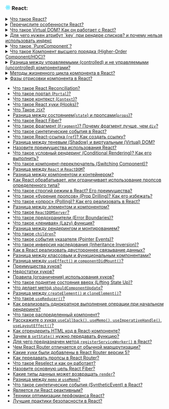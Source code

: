 <h3>
  <img src="../assets/React.png" width="16" height="16" />
  <span>React:</span>
</h3>

<details>
<summary><a href="https://youtu.be/7TvS0iKR3_c?t=638">Что такое React?</a></summary>
  <br/>
  - JavaScript библиотека с открытым исходным кодом, созданная компанией Facebook. В основе которой используется виртуал дом и компонентный подход для эффективной отрисовки пользовательских интерфейсов. 
</details>

<details>
<summary><a href="https://youtu.be/7TvS0iKR3_c?t=671">Перечислите особенности React?</a></summary>
    <br/>
- Virtual DOM  <br/>
- Компонентный подход <br/>
- Поддержка SSR <br/>
- One way of data flow <br/>
</details>

<details>
<summary><a href="https://youtu.be/7TvS0iKR3_c?t=740">Что такое Virtual DOM? Как он работает с React?</a></summary>
    <br/>
- Это упрощенная версия обычного DOM, который намного эффективнее смотрит что изменилось и перерисовывает в реальном DOM только то что изменилось, а не всю страницу 
</details>

<details>
<summary><a href="https://youtu.be/yvOXvZ8aEFo?t=526">Для чего нужен атрибут `key` при рендере списков? и почему нельзя использовать индекс</a></summary>
    <br/>
- Для того чтобы помочь более эффективно видеть изменения в списках и перерисовывать только те эелементы, у которых изменился ключ. если сделать индекс, то при добавлении в начало списка нового элемента будет неожидаемое поведение.
</details>

<details>
<summary><a href="https://youtu.be/yvOXvZ8aEFo?t=581">Что такое `PureComponent`?</a></summary>
    <br/>
- Это компонент, который не будет обновляться если у него не изменился локальный стейт или передаваемые пропсы. не смотря на перерисовку родительского компонента. (shouldComponentUpdate)
</details>

<details>
<summary><a href="https://youtu.be/yvOXvZ8aEFo?t=637">Что такое Компонент высшего порядка (Higher-Order Component/HOC)?</a></summary>
    <br/>
- Принимает как аргумент компонент и возвращает компонент. Этот паттер позволяет оптимизировать повторяющийся функционал путем создания HOC'a и потом обернуть им необходимые компоненты.
</details>

<details>
<summary><a href="https://youtu.be/yvOXvZ8aEFo?t=684">Разница между управляемыми (controlled) и не управляемыми (uncontrolled) компонентами?</a></summary>
    <br/>
- Примерами таких компонентов могут быть input or select. Неуправляемые компоненты опираются на DOM в качестве источника данных. В управляемых компонентах каждое изменение состояние компонента происходит через функцию обработчик и состояние храниться в стейте.
</details>

<details>
  <summary>
    <a href="https://youtu.be/RpcB5jnJvcI?t=35">Методы жизненного цикла компонента в React?</a>
  </summary>
    <br/>
  Всего они делятся на 3 стадии:
1) Монтирование “mounting”
   - constructor (Установка state и присваивание props) 
   - getDerivedStateFromProps (посмотреть что лежит в пропсах, изменились ли они и присвоить их в стейт)
   - render()
   - componentDidMount (Вызывается один раз после рендера компонента)
3) Обновление “updating”
    - getDerivedStateFromProps (посмотреть что лежит в пропсах, изменились ли они и присвоить их в стейт)
    - shouldComponentUpdate (приходит nextProps, nextState и нужно вернуть булеан)
    - getSnapshotBeforeUpdate()
    - componentDidUpdate (вызывается после монтирования в DOM, приходят аргументы prevProps и prevState)
4) Размонтирования “unmounting”
    - componentWillUnMount (Вызывается перед размонтированием в DOM, можно удалить таймауты)
 5) Ошибки "errors"
    - getDerivedStateFromError() 
</details>

<details>
  <summary>
    <a href="https://youtu.be/RpcB5jnJvcI?t=173">Фазы отрисовки компонента в React?</a>
  </summary>
    <br/>
  Всего есть 3 фазы:
1) Render - чистая фаза без сайд эффектов, может перезапускаться реактом несколько раз
2) Pre-commit - Реакт читает дом через getSnapshotBeforeUpdate
3) Commit - Изменяет дом и выполняет все сайд эффекты, в этот момент вызываются методы с приставкой DID
</details>

- [Что такое React Reconciliation?](https://youtu.be/RpcB5jnJvcI?t=271)
- [Что такое портал (`Portal`)?](https://youtu.be/RpcB5jnJvcI?t=342)
- [Что такое контекст (`Context`)?](https://youtu.be/RpcB5jnJvcI?t=390)
- [Что такое React хуки (Hooks)?](https://youtu.be/RpcB5jnJvcI?t=475)
- [Что Такое `JSX`?](https://youtu.be/RpcB5jnJvcI?t=571)
- [Разница между состоянием(`state`) и пропсами(`props`)?](https://youtu.be/RpcB5jnJvcI?t=621)
- [Что такое React Fiber?](https://youtu.be/RpcB5jnJvcI?t=689)
- [Что такое фрагмент (`Fragment`)? Почему фрагмент лучше, чем `div`?](https://youtu.be/RpcB5jnJvcI?t=730)
- [Что такое синтетические события в React?](https://youtu.be/81yRgVQ1ciM?t=34)
- [Что такое React-ссылка (`ref`)? Как создать ссылку?](https://youtu.be/81yRgVQ1ciM?t=69)
- [Разница между теневым (Shadow) и виртуальным (Virtual) DOM?](https://youtu.be/81yRgVQ1ciM?t=112)
- [Назовите преимущества использования React?](https://youtu.be/81yRgVQ1ciM?t=170)
- [Что такое условный рендеринг (Conditional Rendering)? Как его выполнить?](https://youtu.be/81yRgVQ1ciM?t=224)
- [Что такое компонент-переключатель (Switching Component)?](https://youtu.be/81yRgVQ1ciM?t=265)
- [Разница между `React` и `ReactDOM`?](https://youtu.be/81yRgVQ1ciM?t=305)
- [Разница между компонентом и контейнером?](https://youtu.be/81yRgVQ1ciM?t=370)
- [Как React обрабатывает, или ограничивает использование пропсов определенного типа?](https://youtu.be/81yRgVQ1ciM?t=413)
- [Что такое строгий режим в React? Его преимущества?](https://youtu.be/81yRgVQ1ciM?t=469)
- [Что такое «бурение пропсов» (Prop Drilling)? Как его избежать?](https://youtu.be/81yRgVQ1ciM?t=532)
- [Что такое «опрос» (Polling)? Как его реализовать в React?](https://youtu.be/81yRgVQ1ciM?t=597)
- [Разница между элементом и компонентом?](https://youtu.be/81yRgVQ1ciM?t=663)
- [Что такое `ReactDOMServer`?](https://youtu.be/81yRgVQ1ciM?t=763)
- [Что такое предохранители (Error Boundaries)?](https://youtu.be/HBSAjY-xh3k?t=36)
- [Что такое «ленивая» (Lazy) функция?](https://youtu.be/HBSAjY-xh3k?t=103)
- [Разница между рендерингом и монтированием?](https://youtu.be/HBSAjY-xh3k?t=149)
- [Что такое `сhildren`?](https://youtu.be/HBSAjY-xh3k?t=191)
- [Что такое события указателя (Pointer Events)?](https://youtu.be/HBSAjY-xh3k?t=239)
- [Что такое инверсия наследования (Inheritance Inversion)?](https://youtu.be/HBSAjY-xh3k?t=301)
- [Как в React реализовать двустороннее связывание данных?](https://youtu.be/HBSAjY-xh3k?t=355)
- [Разница между классовым и функциональным компонентами?](https://youtu.be/xZLxdts7ZW4?t=664)
- [Разница между `useEffect()` и `componentDidMount()`?](https://youtu.be/xZLxdts7ZW4?t=754)
- [Преимущества хуков?](https://youtu.be/xZLxdts7ZW4?t=819)
- [Недостатки хуков?](https://youtu.be/__neFkxAO9s?t=793)
- [Правила (ограничения) использования хуков?](https://youtu.be/xZLxdts7ZW4?t=873)
- [Что такое поднятие состояния вверх (Lifting State Up)?](https://youtu.be/ngyOYuTrUk8?t=700)
- [Что делает метод `shouldComponentUpdate`?](https://youtu.be/ngyOYuTrUk8?t=748)
- [Разница между `createElement()` и `cloneElement()`?](https://youtu.be/ngyOYuTrUk8?t=816)
- [Что такое `useReducer()`?](https://youtu.be/GZUy2i6QN7o?t=257)
- [Как реализовать однократное выполнение операции при начальном рендеринге?](https://youtu.be/GZUy2i6QN7o?t=321)
- [Что такое распределенный компонент?](https://youtu.be/GZUy2i6QN7o?t=386)
- [Расскажите о хуках `useCallback()`, `useMemo()`, `useImperativeHandle()`, `useLayoutEffect()`?](https://youtu.be/GZUy2i6QN7o?t=449)
- [Как отрендерить HTML код в React-компоненте?](https://youtu.be/GZUy2i6QN7o?t=572)
- [Зачем в `setState()` нужно передавать функцию?](https://youtu.be/GZUy2i6QN7o?t=627)
- [Для чего предназначен метод `registerServiceWorker()` в React?](https://youtu.be/GZUy2i6QN7o?t=665)
- [Чем React Router отличается от обычной маршрутизации?](https://youtu.be/GZUy2i6QN7o?t=710)
- [Какие хуки были добавлены в React Router версии 5?](https://youtu.be/GZUy2i6QN7o?t=765)
- [Как передавать пропсы в React Router?](https://youtu.be/GZUy2i6QN7o?t=841)
- [Что такое Reselect и как он работает?](https://youtu.be/XtQPrt8G0n8?t=847)
- [Назовите основную цель React Fiber?](https://youtu.be/DgevxmyzymQ?t=30)
- [Какие типы данных может возвращать `render`?](https://youtu.be/DgevxmyzymQ?t=90)
- [Разница между `memo` и `useMemo`?](https://youtu.be/DgevxmyzymQ?t=166)
- [Что такое синтетические события (SyntheticEvent) в React?](https://youtu.be/DgevxmyzymQ?t=235)
- [Является ли React реактивным?](https://youtu.be/DgevxmyzymQ?t=291)
- [Техники оптимизации перфоманса React?](https://youtu.be/__neFkxAO9s?t=606)
- [Лучшие практики безопасности в React?](https://youtu.be/__neFkxAO9s?t=694)
